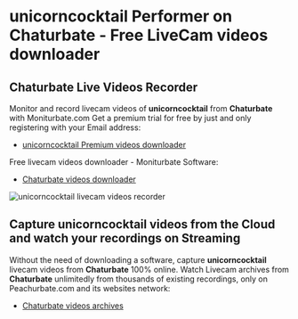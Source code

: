 # unicorncocktail Performer on Chaturbate - Free LiveCam videos downloader

## Chaturbate Live Videos Recorder

Monitor and record livecam videos of **unicorncocktail** from **Chaturbate** with Moniturbate.com
Get a premium trial for free by just and only registering with your Email address:
* [unicorncocktail Premium videos downloader](https://moniturbate.com/request-demo-licence-key.html)

Free livecam videos downloader - Moniturbate Software:
* [Chaturbate videos downloader](https://moniturbate.com/moniturbate-download-software.html)

![unicorncocktail livecam videos recorder](https://peachurnet.com/templates/moniturbate-software.png)


## Capture unicorncocktail videos from the Cloud and watch your recordings on Streaming

Without the need of downloading a software, capture **unicorncocktail** livecam videos from **Chaturbate** 100% online.
Watch Livecam archives from **Chaturbate** unlimitedly from thousands of existing recordings, only on Peachurbate.com and its websites network:
* [Chaturbate videos archives](https://peachurnet.com/)